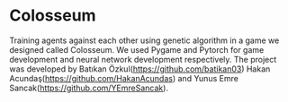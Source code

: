 # Colosseum
Training agents against each other using genetic algorithm in a game we designed called Colosseum. 
We used Pygame and Pytorch for game development and neural network development respectively.
The project was developed by Batıkan Özkul(https://github.com/batikan03) Hakan Acundaş(https://github.com/HakanAcundas) and Yunus Emre Sancak(https://github.com/YEmreSancak).
